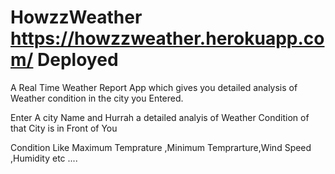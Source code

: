 # HowzzWeather https://howzzweather.herokuapp.com/ Deployed
A Real Time Weather Report App which gives  you detailed analysis of Weather condition in the city you Entered.

Enter A city Name and Hurrah a detailed analyis of Weather Condition of that City is in Front of You 

Condition Like Maximum Temprature ,Minimum Temprarture,Wind Speed ,Humidity etc ....
